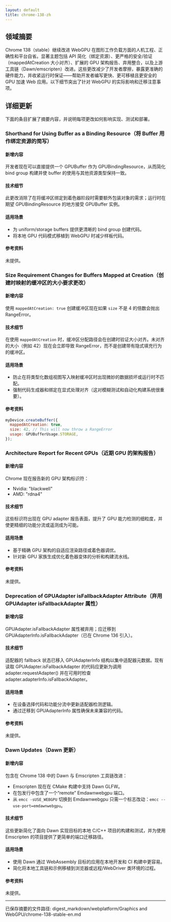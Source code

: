 ```yaml
---
layout: default
title: chrome-138-zh
---
```


## 领域摘要

Chrome 138（stable）继续改进 WebGPU 在图形工作负载方面的人机工程、正确性和平台自省。显著主题包括 API 简化（绑定资源）、更严格的安全/验证（mappedAtCreation 大小对齐）、扩展的 GPU 架构报告、弃用整合，以及上游工具链（Dawn/emscripten）改进。这些更改减少了开发者摩擦，暴露更准确的硬件能力，并收紧运行时保证——帮助开发者编写更快、更可移植且更安全的 GPU 加速 Web 应用。以下细节突出了针对 WebGPU 的实际影响和迁移注意事项。

## 详细更新

下面的条目扩展了摘要内容，并说明每项更改如何影响实现、测试和部署。

### Shorthand for Using Buffer as a Binding Resource（将 Buffer 用作绑定资源的简写）

#### 新增内容
开发者现在可以直接提供一个 GPUBuffer 作为 GPUBindingResource，从而简化 bind group 构建并使 buffer 的使用与其他资源类型保持一致。

#### 技术细节
此更改消除了在将缓冲区绑定到着色器阶段时需要额外包装对象的需求；运行时在期望 GPUBindingResource 的地方接受 GPUBuffer 实例。

#### 适用场景
- 为 uniform/storage buffers 提供更清晰的 bind group 创建代码。
- 将本地 GPU 代码模式移植到 WebGPU 时减少样板代码。

#### 参考资料
未提供。

### Size Requirement Changes for Buffers Mapped at Creation（创建时映射的缓冲区的大小要求更改）

#### 新增内容
使用 `mappedAtCreation: true` 创建缓冲区现在如果 `size` 不是 4 的倍数会抛出 RangeError。

#### 技术细节
在使用 `mappedAtCreation` 时，缓冲区分配路径会在创建时验证大小对齐。未对齐的大小（例如 42）现在会立即导致 RangeError，而不是创建带有隐式填充行为的缓冲区。

#### 适用场景
- 防止在将类型化数组视图写入映射缓冲区时出现微妙的数据损坏或运行时不匹配。
- 强制代码生成器和绑定在显式处理对齐（这对模糊测试和自动化构建系统很重要）。

#### 参考资料
```javascript
myDevice.createBuffer({
  mappedAtCreation: true,
  size: 42, // This will now throw a RangeError
  usage: GPUBufferUsage.STORAGE,
});
```

### Architecture Report for Recent GPUs（近期 GPU 的架构报告）

#### 新增内容
Chrome 现在报告新的 GPU 架构标识符：
- Nvidia: "blackwell"
- AMD: "rdna4"

#### 技术细节
这些标识符出现在 GPU adapter 报告表面，提升了 GPU 能力检测的细粒度，并使更精细的功能分流或遥测成为可能。

#### 适用场景
- 基于精确 GPU 架构的自适应渲染路径或着色器调优。
- 针对新 GPU 家族生成优化着色器变体的分析和构建流水线。

#### 参考资料
未提供。

### Deprecation of GPUAdapter isFallbackAdapter Attribute（弃用 GPUAdapter isFallbackAdapter 属性）

#### 新增内容
GPUAdapter.isFallbackAdapter 属性被弃用；应迁移到 GPUAdapterInfo.isFallbackAdapter（已在 Chrome 136 引入）。

#### 技术细节
适配器的 fallback 状态已移入 GPUAdapterInfo 结构以集中适配器元数据。现有读取 GPUAdapter.isFallbackAdapter 的代码应更新为调用 adapter.requestAdapter() 并在可用时检查 adapter.adapterInfo.isFallbackAdapter。

#### 适用场景
- 在设备选择代码和功能分流中更新适配器检测逻辑。
- 通过迁移到 GPUAdapterInfo 属性确保未来兼容的代码。

#### 参考资料
未提供。

### Dawn Updates（Dawn 更新）

#### 新增内容
包含在 Chrome 138 中的 Dawn 与 Emscripten 工具链改进：
- Emscripten 现在在 CMake 构建中支持 Dawn GLFW。
- 在包发行中包含了一个“remote” Emdawnwebgpu 端口。
- 从 `emcc -sUSE_WEBGPU` 切换到 Emdawnwebgpu 只需一个标志改动：`emcc --use-port=emdawnwebgpu`。

#### 技术细节
这些更新简化了面向 Dawn 实现目标的本地 C/C++ 项目的构建和测试，并为使用 Emscripten 的项目提供了更简单的端口迁移路径。

#### 适用场景
- 使用 Dawn 通过 WebAssembly 目标的应用在本地开发和 CI 构建中更容易。
- 简化将本地工具链和示例移植到浏览器或远程/WebDriver 类环境的过程。

#### 参考资料
未提供。

---
已保存摘要的文件路径:
digest_markdown/webplatform/Graphics and WebGPU/chrome-138-stable-en.md
